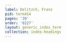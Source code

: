 ```yaml
---
label: Delitzch, Franz
pid: term414
pages: '39'
order: '0227'
layout: generic_index_term
collection: index-headings
---
```

